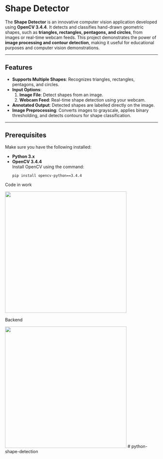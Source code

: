 # Shape Detector

The **Shape Detector** is an innovative computer vision application developed using **OpenCV 3.4.4**. It detects and classifies hand-drawn geometric shapes, such as **triangles, rectangles, pentagons, and circles**, from images or real-time webcam feeds. This project demonstrates the power of **image processing and contour detection**, making it useful for educational purposes and computer vision demonstrations.

---

## Features
- **Supports Multiple Shapes**: Recognizes triangles, rectangles, pentagons, and circles.
- **Input Options**:  
  1. **Image File**: Detect shapes from an image.  
  2. **Webcam Feed**: Real-time shape detection using your webcam.
- **Annotated Output**: Detected shapes are labelled directly on the image.
- **Image Preprocessing**: Converts images to grayscale, applies binary thresholding, and detects contours for shape classification.

---

## Prerequisites
Make sure you have the following installed:

- **Python 3.x**
- **OpenCV 3.4.4**  
  Install OpenCV using the command:
  ```bash
  pip install opencv-python==3.4.4


Code in work

<img src="assets/sample.gif" width="400px">

Backend

<img src="assets/backend_video.png" width="400px">
#   p y t h o n - s h a p e - d e t e c t i o n 
 
 
